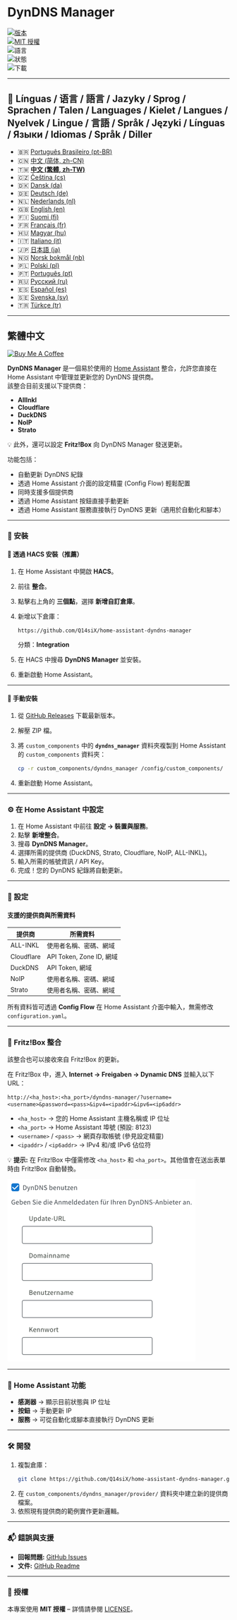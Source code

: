# DynDNS Manager

[![版本](https://img.shields.io/github/v/release/Q14siX/home-assistant-dyndns-manager)](https://github.com/Q14siX/home-assistant-dyndns-manager/releases)  
[![MIT 授權](https://img.shields.io/badge/License-MIT-green.svg)](LICENSE)  
![語言](https://img.shields.io/badge/languages-20-blue.svg)  
![狀態](https://img.shields.io/badge/status-stable-brightgreen.svg)  
![下載](https://img.shields.io/github/downloads/Q14siX/home-assistant-dyndns-manager/total)

---

## 📌 Línguas / 语言 / 語言 / Jazyky / Sprog / Sprachen / Talen / Languages / Kielet / Langues / Nyelvek / Lingue / 言語 / Språk / Języki / Línguas / Языки / Idiomas / Språk / Diller

- 🇧🇷 [Português Brasileiro (pt-BR)](https://github.com/Q14siX/home-assistant-dyndns-manager/blob/main/README/README_PT-BR.md#portugues-brasileiro)
- 🇨🇳 [中文 (简体, zh-CN)](https://github.com/Q14siX/home-assistant-dyndns-manager/blob/main/README/README_ZH-CN.md#简体中文)
- 🇹🇼 [**中文 (繁體, zh-TW)**](https://github.com/Q14siX/home-assistant-dyndns-manager/blob/main/README/README_ZH-TW.md#繁體中文)
- 🇨🇿 [Čeština (cs)](https://github.com/Q14siX/home-assistant-dyndns-manager/blob/main/README/README_CS.md#czech)
- 🇩🇰 [Dansk (da)](https://github.com/Q14siX/home-assistant-dyndns-manager/blob/main/README/README_DA.md#dansk)
- 🇩🇪 [Deutsch (de)](https://github.com/Q14siX/home-assistant-dyndns-manager/blob/main/README/README_DE.md#deutsch)
- 🇳🇱 [Nederlands (nl)](https://github.com/Q14siX/home-assistant-dyndns-manager/blob/main/README/README_NL.md#dutch)
- 🇬🇧 [English (en)](https://github.com/Q14siX/home-assistant-dyndns-manager/blob/main/README/README_EN.md#english)
- 🇫🇮 [Suomi (fi)](https://github.com/Q14siX/home-assistant-dyndns-manager/blob/main/README/README_FI.md#suomi)
- 🇫🇷 [Français (fr)](https://github.com/Q14siX/home-assistant-dyndns-manager/blob/main/README/README_FR.md#français)
- 🇭🇺 [Magyar (hu)](https://github.com/Q14siX/home-assistant-dyndns-manager/blob/main/README/README_HU.md#magyar)
- 🇮🇹 [Italiano (it)](https://github.com/Q14siX/home-assistant-dyndns-manager/blob/main/README/README_IT.md#italiano)
- 🇯🇵 [日本語 (ja)](https://github.com/Q14siX/home-assistant-dyndns-manager/blob/main/README/README_JA.md#日本語)
- 🇳🇴 [Norsk bokmål (nb)](https://github.com/Q14siX/home-assistant-dyndns-manager/blob/main/README/README_NB.md#norsk)
- 🇵🇱 [Polski (pl)](https://github.com/Q14siX/home-assistant-dyndns-manager/blob/main/README/README_PL.md#polski)
- 🇵🇹 [Português (pt)](https://github.com/Q14siX/home-assistant-dyndns-manager/blob/main/README/README_PT.md#português)
- 🇷🇺 [Русский (ru)](https://github.com/Q14siX/home-assistant-dyndns-manager/blob/main/README/README_RU.md#Русский)
- 🇪🇸 [Español (es)](https://github.com/Q14siX/home-assistant-dyndns-manager/blob/main/README/README_ES.md#español)
- 🇸🇪 [Svenska (sv)](https://github.com/Q14siX/home-assistant-dyndns-manager/blob/main/README/README_SV.md#svenska)
- 🇹🇷 [Türkçe (tr)](https://github.com/Q14siX/home-assistant-dyndns-manager/blob/main/README/README_TR.md#türkçe)

---

## 繁體中文

[![Buy Me A Coffee](https://img.buymeacoffee.com/button-api/?text=Buy%20Stefan%20a%20tasty%20coffee&emoji=☕&slug=q14six&button_colour=FFDD00&font_colour=000000&font_family=Lato&outline_colour=000000&coffee_colour=ffffff)](https://buymeacoffee.com/q14six)

**DynDNS Manager** 是一個易於使用的 [Home Assistant](https://www.home-assistant.io/) 整合，允許您直接在 Home Assistant 中管理並更新您的 DynDNS 提供商。  
該整合目前支援以下提供商：

- **AllInkl**
- **Cloudflare**
- **DuckDNS**
- **NoIP**
- **Strato**

💡 此外，還可以設定 **Fritz!Box** 向 DynDNS Manager 發送更新。

功能包括：
- 自動更新 DynDNS 紀錄
- 透過 Home Assistant 介面的設定精靈 (Config Flow) 輕鬆配置
- 同時支援多個提供商
- 透過 Home Assistant 按鈕直接手動更新
- 透過 Home Assistant 服務直接執行 DynDNS 更新（適用於自動化和腳本）

---

### 🚀 安裝

#### 🔹 透過 HACS 安裝（推薦）

1. 在 Home Assistant 中開啟 **HACS**。
2. 前往 **整合**。
3. 點擊右上角的 **三個點**，選擇 **新增自訂倉庫**。
4. 新增以下倉庫：

   ```
   https://github.com/Q14siX/home-assistant-dyndns-manager
   ```

   分類：**Integration**

5. 在 HACS 中搜尋 **DynDNS Manager** 並安裝。
6. 重新啟動 Home Assistant。

---

#### 🔹 手動安裝

1. 從 [GitHub Releases](https://github.com/Q14siX/home-assistant-dyndns-manager/releases) 下載最新版本。
2. 解壓 ZIP 檔。
3. 將 `custom_components` 中的 **`dyndns_manager`** 資料夾複製到 Home Assistant 的 `custom_components` 資料夾：

   ```bash
   cp -r custom_components/dyndns_manager /config/custom_components/
   ```

4. 重新啟動 Home Assistant。

---

### ⚙️ 在 Home Assistant 中設定

1. 在 Home Assistant 中前往 **設定 → 裝置與服務**。
2. 點擊 **新增整合**。
3. 搜尋 **DynDNS Manager**。
4. 選擇所需的提供商 (DuckDNS, Strato, Cloudflare, NoIP, ALL-INKL)。
5. 輸入所需的帳號資訊 / API Key。
6. 完成！您的 DynDNS 紀錄將自動更新。

---

### 📄 設定

#### 支援的提供商與所需資料

| 提供商    | 所需資料 |
|-----------|----------|
| ALL-INKL  | 使用者名稱、密碼、網域 |
| Cloudflare| API Token, Zone ID, 網域 |
| DuckDNS   | API Token, 網域 |
| NoIP      | 使用者名稱、密碼、網域 |
| Strato    | 使用者名稱、密碼、網域 |

所有資料皆可透過 **Config Flow** 在 Home Assistant 介面中輸入，無需修改 `configuration.yaml`。

---

### 📡 Fritz!Box 整合

該整合也可以接收來自 Fritz!Box 的更新。

在 Fritz!Box 中，進入 **Internet → Freigaben → Dynamic DNS** 並輸入以下 URL：

```
http://<ha_host>:<ha_port>/dyndns-manager/?username=<username>&password=<pass>&ipv4=<ipaddr>&ipv6=<ip6addr>
```

- `<ha_host>` → 您的 Home Assistant 主機名稱或 IP 位址
- `<ha_port>` → Home Assistant 埠號 (預設: 8123)
- `<username>` / `<pass>` → 網頁存取帳號 (參見設定精靈)
- `<ipaddr>` / `<ip6addr>` → IPv4 和/或 IPv6 佔位符

💡 **提示:** 在 Fritz!Box 中僅需修改 `<ha_host>` 和 `<ha_port>`。其他值會在送出表單時由 Fritz!Box 自動替換。

![FRITZ!BOX 輸入介面](https://raw.githubusercontent.com/Q14siX/home-assistant-dyndns-manager/master/images/FRITZ!Box.png)

---

### 🔘 Home Assistant 功能

- **感測器** → 顯示目前狀態與 IP 位址
- **按鈕** → 手動更新 IP
- **服務** → 可從自動化或腳本直接執行 DynDNS 更新

---

### 🛠 開發

1. 複製倉庫：
   ```bash
   git clone https://github.com/Q14siX/home-assistant-dyndns-manager.git
   ```
2. 在 `custom_components/dyndns_manager/provider/` 資料夾中建立新的提供商檔案。
3. 依照現有提供商的範例實作更新邏輯。

---

### 📬 錯誤與支援

- **回報問題:** [GitHub Issues](https://github.com/Q14siX/home-assistant-dyndns-manager/issues)  
- **文件:** [GitHub Readme](https://github.com/Q14siX/home-assistant-dyndns-manager)

---

### 📜 授權

本專案使用 **MIT 授權** – 詳情請參閱 [LICENSE](https://github.com/Q14siX/home-assistant-dyndns-manager/blob/main/LICENSE)。
